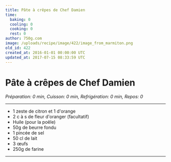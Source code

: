 ```yaml
---
title: Pâte à crêpes de Chef Damien
time:
  baking: 0
  cooling: 0
  cooking: 0
  rest: 0
author: 750g.com
image: /uploads/recipe/image/422/image_from_marmiton.png
old_id: 422
created_at: 2016-01-01 00:00:00 UTC
updated_at: 2017-07-15 08:33:59 UTC
---
```


# Pâte à crêpes de Chef Damien

_Préparation: 0 min, Cuisson: 0 min, Refrigération: 0 min, Repos: 0_

---

- 1 zeste de citron et 1 d'orange
- 2 c à s de fleur d'oranger (facultatif)
- Huile (pour la poêle)
- 50g de beurre fondu
- 1 pincée de sel
- 50 cl de lait
- 3 œufs
- 250g de farine

---
